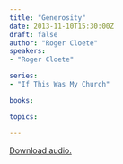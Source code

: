 ```yaml
---
title: "Generosity"
date: 2013-11-10T15:30:00Z
draft: false
author: "Roger Cloete"
speakers:
- "Roger Cloete"

series:
- "If This Was My Church"

books:

topics:

---
```

[Download audio.](https://s3.amazonaws.com/highway/sermons/2013_11/10_Generosity.mp3)